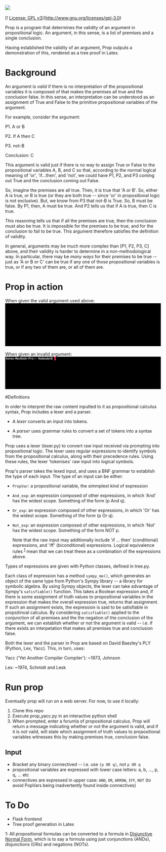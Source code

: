 
<img src = "https://img.shields.io/badge/License-GPL%20v3-blue.svg">



[! [License: GPL v3](https://img.shields.io/badge/License-GPL%20v3-blue.svg)](http://www.gnu.org/licenses/gpl-3.0)

Prop is a program that determines the validity of an argument in propositional logic. An argument, in this sense, is a list of premises and a single conclusion.

Having established the validity of an argument, Prop outputs a demonstration of this, rendered as a tree proof in Latex.


# Background

An argument is *valid* if there is no interpretation of the propositional variables it is composed of that makes the premises all true and the conclusion false. In this sense, an interpretation can be understood as an assignment of True and False to the primitive propositional variables of the argument.


For example, consider the argument:

P1. A or B

P2. If A then C

P3. not-B


Conclusion: C


This argument is valid just if there is no way to assign True or False to the propositional variables A, B, and C so that, according to the normal logical meaning of 'or', 'if...then', and 'not', we could have P1, P2, and P3 coming out True and the conclusion coming out False.

So, imagine the premises are all true. Then, it is true that 'A or B'. So, either A is true, or B is true (or they are both true -- since 'or' in propositional logic is not exclusive). But, we know from P3 that not-B is True. So, B must be false. By P1, then, A must be true. And P2 tells us that if A is true, then C is true.

This reasoning tells us that if all the premises are true, then the conclusion must also be true. It is impossible for the premises to be true, and for the conclusion to fail to be true. This argument therefore satisfies the definition of validity.
 
In general, arguments may be much more complex than [P1, P2, P3, C] above, and their validity is harder to determine in a non-methodological way. In particular, there may be _many ways_ for their premises to be true -- just as 'A or B or C' can be true if any one of those propositional variables is true, or if any two of them are, or all of them are.

# Prop in action

When given the valid argument used above:
<img src = "/gifs/prop_example_validargument.gif">     






When given an invalid argument:
<img src = "/gifs/prop_example_invalidargument.gif">

#Definitions

In order to interpret the raw content inputted to it as propositional calculus syntax, Prop includes a lexer and a parser. 

* A *lexer* converts an input into tokens.

* A *parser* uses grammar rules to convert a set of tokens into a syntax tree. 

Prop uses a lexer (lexer.py) to convert raw input received via prompting into propositional logic. The lexer uses regular expressions to identify symbols from the propositional calculus, along with their precedence rules. Using these rules, the lexer 'tokenises' raw input into logical symbols.

Prop's parser takes the lexed input, and uses a BNF grammar to establish the type of each input. The type of an input can be either:

* `PropVar`: a propositional variable, the simmplest kind of expression
* `And_exp`: an expression composed of other expressions, in which 'And' has the widest scope. Something of the form (p And q). 
* `Or_exp`: an expression composed of other expressions, in which 'Or' has the widest scope. Something of the form (p Or q).
* `Not_exp`: an expression composed of other expressions, in which 'Not' has the widest scope. Something of the form NOT p.

    Note that the raw input may additionally include 'if ... then' (conditional) expressions, and 'iff' (biconditional) expressions. Logical equivalence rules <sup>[1](#myfootnote1)</sup> mean that we can treat these as a combination of the expressions above.
    
Types of expressions are given with Python classes, defined in tree.py.

Each class of expression has a method `sympy_me()`, which generates an object of the same type from Python's Sympy library -- a library for symbolic algebra. By using Sympy objects, the lexer can take advantage of Sympy's `satisfiable()` function. This takes a Boolean expression and, if there is some assignment of truth values to propositional variables in the expression that makes the overall expression true, returns that assignment. If such an assignment exists, the expression is said to be satisfiable in propsitinoal calculus. By considering `satisfiable()` applied to the conjunction of all premises and the the negation of the conclusion of the argument, we can establish whether or not the argument is valid -- i.e. if there exists an interpetation that makes all premises true and conclusion false.

Both the lexer and the parser in Prop are based on David Baezley's PLY (Python, Lex, Yacc). This, in turn, uses:

Yacc ('Yet Another Compiler Compiler'): ~1973, Johnson

Lex: ~1974, Schmidt and Lesk

# Run prop
Eventually prop will run on a web server. For now, to use it locally:

1. Clone this repo
2. Execute prop_yacc.py in an interactive python shell
3. When prompted, enter a forumla of propositional calculus. Prop will return a message indicating whether or not the argument is valid, and if it is _not_ valid, will state which assignment of truth values to propositional variables witnesses this by making premises true, conclusion false.

## Input
* Bracket any binary connectived -- i.e. use `(p OR q)`, not `p OR q`
* propositional variables are expressed with lower case letters: a, b, ..., p, q, ... etc
* connectives are expressed in upper case: `AND`, `OR`, `ARROW`, `IFF`, `NOT` (to avoid PopVars being inadvertently found inside connectives)


# To Do

* Flask frontend
* Tree proof generation in Latex 

<a name="myfootnote1">1</a>: All propositional formulas can be converted to a formula in [Disjunctive Normal Form](https://en.wikipedia.org/wiki/Disjunctive_normal_form#Conversion_to_DNF), which is to say a formula using just conjunctions (ANDs), disjunctions (ORs) and negations (NOTs).
